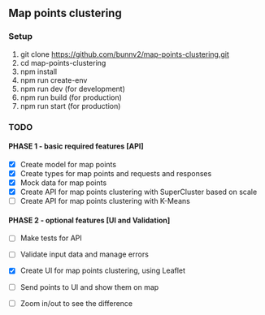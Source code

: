 
## Map points clustering
### Setup
1. git clone https://github.com/bunnv2/map-points-clustering.git
2. cd map-points-clustering
3. npm install
4. npm run create-env
5. npm run dev (for development)
6. npm run build (for production)
7. npm run start (for production)

### TODO
#### PHASE 1 - basic required features [API]
- [x] Create model for map points
- [x] Create types for map points and requests and responses
- [x] Mock data for map points
- [x] Create API for map points clustering with SuperCluster based on scale
- [ ] Create API for map points clustering with K-Means
#### PHASE 2 - optional features [UI and Validation]
- [ ] Make tests for API
- [ ] Validate input data and manage errors
- [x] Create UI for map points clustering, using Leaflet
- [ ] Send points to UI and show them on map
- [ ] Zoom in/out to see the difference

